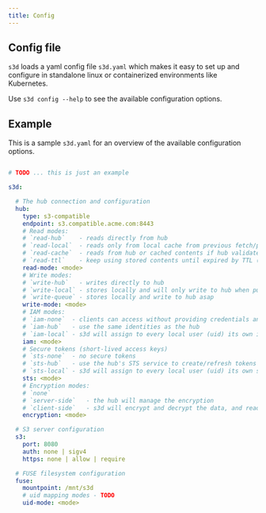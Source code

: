 ```yaml
---
title: Config
---
```


## Config file

`s3d` loads a yaml config file `s3d.yaml` which makes it easy to set up and configure in standalone linux or containerized environments like Kubernetes.

Use `s3d config --help` to see the available configuration options. 

## Example

This is a sample `s3d.yaml` for an overview of the available configuration options.


```yaml

# TODO ... this is just an example

s3d:

  # The hub connection and configuration
  hub:
    type: s3-compatible
    endpoint: s3.compatible.acme.com:8443
    # Read modes:
    # `read-hub`    - reads directly from hub
    # `read-local`  - reads only from local cache from previous fetch/pull/reads
    # `read-cache`  - reads from hub or cached contents if hub validates the same etag and last-modified-time
    # `read-ttl`    - keep using stored contents until expired by TTL ("time to live") to allow working during disconnections
    read-mode: <mode>
    # Write modes:
    # `write-hub`   - writes directly to hub
    # `write-local` - stores locally and will only write to hub when push is requested.
    # `write-queue` - stores locally and write to hub asap
    write-mode: <mode>
    # IAM modes:
    # `iam-none`  - clients can access without providing credentials and s3d will use global credentials file
    # `iam-hub`   - use the same identities as the hub
    # `iam-local` - s3d will assign to every local user (uid) its own identity and access key (through files)
    iam: <mode>
    # Secure tokens (short-lived access keys)
    # `sts-none`  - no secure tokens
    # `sts-hub`   - use the hub's STS service to create/refresh tokens
    # `sts-local` - s3d will assign to every local user (uid) its own secure token (through files)
    sts: <mode>
    # Encryption modes:
    # `none`
    # `server-side`   - the hub will manage the encryption
    # `client-side`   - s3d will encrypt and decrypt the data, and reading from the hub will require the key
    encryption: <mode>

  # S3 server configuration
  s3:
    port: 8080
    auth: none | sigv4
    https: none | allow | require

  # FUSE filesystem configuration
  fuse:
    mountpoint: /mnt/s3d
    # uid mapping modes - TODO
    uid-mode: <mode>
```
